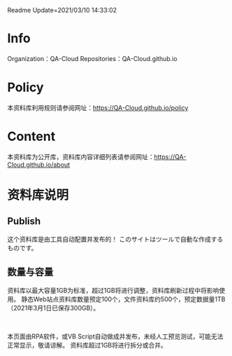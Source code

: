 ﻿Readme   Update=2021/03/10 14:33:02
# Info
Organization：QA-Cloud
Repositories：QA-Cloud.github.io
# Policy
本资料库利用规则请参阅网址：https://QA-Cloud.github.io/policy

# Content
本资料库为公开库，资料库内容详细列表请参阅网址：https://QA-Cloud.github.io/about

# 资料库说明
  
## Publish
这个资料库是由工具自动配置并发布的！
このサイトはツールで自動な作成するものです。
  
## 数量与容量
资料库以最大容量1GB为标准，超过1GB将进行调整，资料库刷新过程中将影响使用。
静态Web站点资料库数量预定100个，文件资料库约500个，预定数据量1TB（2021年3月1日已保存300GB）。


<br>


本页面由RPA软件，或VB Script自动做成并发布，未经人工预览测试，可能无法正常显示，敬请谅解。 资料库超过1GB将进行拆分或合并。 
